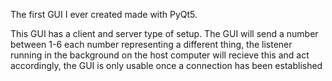 The first GUI I ever created made with PyQt5.

This GUI has a client and server type of setup. The GUI will send a number between 1-6 each number representing
a different thing, the listener running in the background on the host computer will recieve this and act accordingly, the GUI
is only usable once a connection has been established
